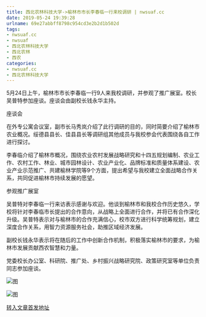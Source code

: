 ```yaml
---
title: 西北农林科技大学->榆林市市长李春临一行来校调研 | nwsuaf.cc
date: 2019-05-24 19:39:28
urlname: 69e27abbff8798c954cd3e2b2d1b502d
tags: 
- nwsuaf.cc
- nwsuaf
- 西北农林科技大学
- 西北农林
- 西农
categories:
- nwsuaf.cc
- 西北农林科技大学
---
```



5月24日上午，榆林市市长李春临一行9人来我校调研，并参观了推广展室。校长吴普特参加座谈。座谈会由副校长钱永华主持。

座谈会

在外专公寓会议室，副市长马秀岚介绍了此行调研的目的，同时简要介绍了榆林市农业概况。绥德县县长、佳县县长等调研组其他成员与我校参会代表围绕各自工作进行探讨。

李春临介绍了榆林市概况，围绕农业农村发展战略研究和十四五规划编制、农业工作、农村工作、林业、城市园林设计、农业产业化、品牌标准和质量体系建设、农业产业示范推广、共建榆林学院等9个方面，提出希望与我校建立全面战略合作关系，共同促进榆林市持续发展的愿望。

参观推广展室

吴普特对李春临一行来访表示感谢与欢迎。他谈到榆林市和我校合作历史悠久，学校将针对李春临市长提出的合作意向，从战略上全面进行合作，并将已有合作深化升级。吴普特表示对与榆林市的合作充满信心，校市双方进行科学统筹规划，建立深度合作关系，用智力资源服务社会，助推区域经济发展。

副校长钱永华表示将在随后的工作中创新合作机制，积极落实榆林市的要求，为榆林市发展贡献西农智慧和力量。

党委校长办公室、科研院、推广处、乡村振兴战略研究院、政策研究室等单位负责同志参加座谈。



![图](https://news.nwsuaf.edu.cn/images/content/2019-05/20190524171827407207.jpg)

![图](https://news.nwsuaf.edu.cn/images/content/2019-05/20190524171801095116.jpg)

[转入文章首发地址](https://news.nwsuaf.edu.cn/xnxw/89819.htm)